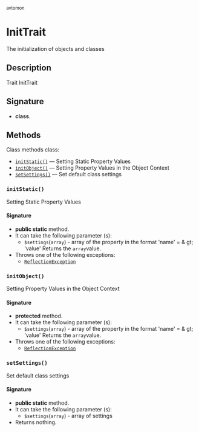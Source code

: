 <small> avtomon </small>

InitTrait
=========

The initialization of objects and classes

Description
-----------

Trait InitTrait

Signature
---------

- **class**.

Methods
-------

Class methods class:

  - [`initStatic()`](#initStatic) &mdash; Setting Static Property Values
  - [`initObject()`](#initObject) &mdash; Setting Property Values ​​in the Object Context
  - [`setSettings()`](#setSettings) &mdash; Set default class settings

### `initStatic()`<a name="initStatic"> </a>

Setting Static Property Values

#### Signature

- **public static** method.
- It can take the following parameter (s):
  - `$settings`(`array`) - array of the property in the format 'name' = & gt; 'value'
Returns the `array`value.
- Throws one of the following exceptions:
  - [`ReflectionException`](http://php.net/class.ReflectionException)

### `initObject()`<a name="initObject"> </a>

Setting Property Values ​​in the Object Context

#### Signature

- **protected** method.
- It can take the following parameter (s):
  - `$settings`(`array`) - array of the property in the format 'name' = & gt; 'value'
Returns the `array`value.
- Throws one of the following exceptions:
  - [`ReflectionException`](http://php.net/class.ReflectionException)

### `setSettings()`<a name="setSettings"> </a>

Set default class settings

#### Signature

- **public static** method.
- It can take the following parameter (s):
  - `$settings`(`array`) - array of settings
- Returns nothing.

